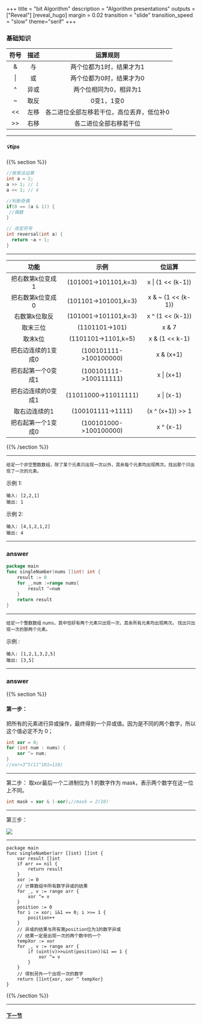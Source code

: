 +++
title = "bit Algorithm"
description = "Algorithm presentations"
outputs = ["Reveal"]
[reveal_hugo]
margin = 0.02
transition = "slide"
transition_speed = "slow"
theme="serif"
+++

### 基础知识

| 符号 | 描述 |         运算规则          |
|:--:|:--:|:---------------------:|
| &  | 与  |     两个位都为1时，结果才为1     |
| \| | 或  |     两个位都为0时，结果才为0     |
| ^  | 异或 |     两个位相同为0，相异为1      |
| ~  | 取反 |        0变1，1变0        |
| << | 左移 | 各二进位全部左移若干位，高位丢弃，低位补0 |
| >> | 右移 |      各二进位全部右移若干位      |

---

##### 💡tips

{{% section %}}

```c++
//做乘法运算
int a = 2;
a >> 1; // 1
a << 1; // 4
```

```c++
//判断奇偶
if(0 == (a & 1)) {
 //偶数
}
```

```c++
// 改变符号
int reversal(int a) {
  return ~a + 1;
}
```
---

|     功能     |           示例           |        位运算         |
|:----------:|:----------------------:|:------------------:|
| 把右数第k位变成1  |  (101001->101101,k=3)  | x \| (1 << (k-1))  |
| 把右数第k位变成0  |  (101101->101001,k=3)  | x & ~ (1 << (k-1)) |
|  右数第k位取反   |  (101001->101101,k=3)  |  x ^ (1 << (k-1))  |
|    取末三位    |     (1101101->101)     |       x & 7        |
|    取末k位    |  (1101101->1101,k=5)   |   x & (1 << k-1)   |
| 把右边连续的1变成0 | (100101111->100100000) |     x & (x+1)      |
| 把右起第一个0变成1 | (100101111->100111111) |     x \| (x+1)     |
| 把右边连续的0变成1 |  (11011000->11011111)  |     x \| (x-1)     |
|  取右边连续的1   |   (100101111->1111)    |  (x ^ (x+1)) >> 1  |
| 把右起第一个1变成0 | (100101000->100100000) |     x ^ (x-1)      |


{{% /section %}}

---

<small> 给定一个非空整数数组，除了某个元素只出现一次以外，其余每个元素均出现两次。找出那个只出现了一次的元素。</small>


示例 1:
```
输入: [2,2,1]
输出: 1
```

示例 2:
```
输入: [4,1,2,1,2]
输出: 4
```

---

### answer

```go
package main
func singleNumber(nums []int) int {
	result := 0
	for _,num :=range nums{
		result ^=num
	}
	return result
}
```

---

<small> 给定一个整数数组 nums，其中恰好有两个元素只出现一次，其余所有元素均出现两次。 找出只出现一次的那两个元素。</small>

示例 :
```
输入: [1,2,1,3,2,5]
输出: [3,5]
```

---

### answer

{{% section %}}

#### 第一步：
把所有的元素进行异或操作，最终得到一个异或值。因为是不同的两个数字，所以这个值必定不为 0；

```c++
int xor = 0;
for (int num : nums) {
    xor ^= num;
}
//xor=3^5(11^101=110)
```


      
---

第二步：
取xor最后一个二进制位为 1 的数字作为 mask，表示两个数字在这一位上不同。

```c++
int mask = xor & (-xor);//mask = 2(10)
```        


---

第三步：

![](/images/mask.png)

---
```golang
package main
func singleNumber(arr []int) []int {
	var result []int
	if arr == nil {
		return result
	}
	xor := 0
	// 计算数组中所有数字异或的结果
	for _, v := range arr {
		xor ^= v
	}
	position := 0
	for i := xor; i&1 == 0; i >>= 1 {
		position++
	}
	// 异或的结果与所有第position位为1的数字异或
	// 结果一定是出现一次的两个数中的一个
	tempXor := xor
	for _, v := range arr {
		if (uint(v)>>uint(position))&1 == 1 {
			xor ^= v
		}
	}
	// 得到另外一个出现一次的数字
	return []int{xor, xor ^ tempXor}
}
```

{{% /section %}}

---

#### [下一节](/#/6)


